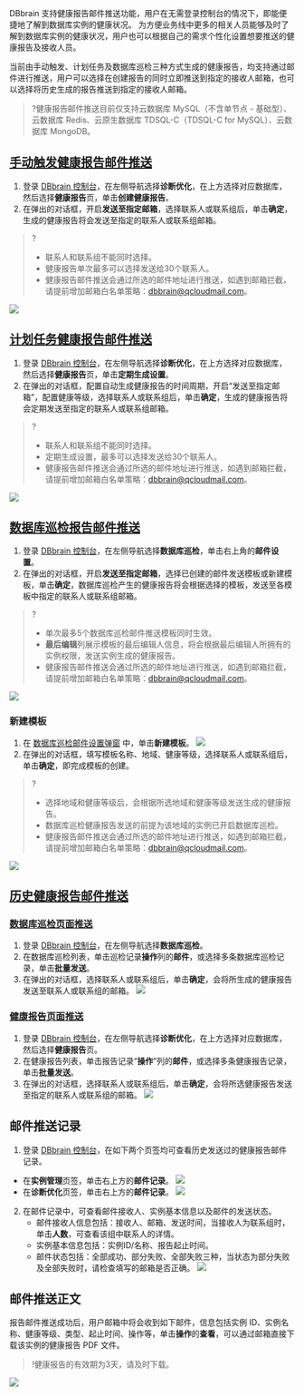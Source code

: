 DBbrain 支持健康报告邮件推送功能，用户在无需登录控制台的情况下，即能便捷地了解到数据库实例的健康状况。
为方便业务线中更多的相关人员能够及时了解到数据库实例的健康状况，用户也可以根据自己的需求个性化设置想要推送的健康报告及接收人员。

当前由手动触发、计划任务及数据库巡检三种方式生成的健康报告，均支持通过邮件进行推送，用户可以选择在创建报告的同时立即推送到指定的接收人邮箱，也可以选择将历史生成的报告推送到指定的接收人邮箱。

>?健康报告邮件推送目前仅支持云数据库 MySQL（不含单节点 - 基础型）、云数据库 Redis、云原生数据库 TDSQL-C（TDSQL-C for MySQL）、云数据库 MongoDB。

## [手动触发健康报告邮件推送](id:sdcfjkbgyjts)
1. 登录 [DBbrain 控制台](https://console.cloud.tencent.com/dbbrain/analysis)，在左侧导航选择**诊断优化**，在上方选择对应数据库，然后选择**健康报告**页，单击**创建健康报告**。
2. 在弹出的对话框，开启**发送至指定邮箱**，选择联系人或联系组后，单击**确定**，生成的健康报告将会发送至指定的联系人或联系组邮箱。
>?
>
>- 联系人和联系组不能同时选择。
>- 健康报告单次最多可以选择发送给30个联系人。
>- 健康报告邮件推送会通过所选的邮件地址进行推送，如遇到邮箱拦截，请提前增加邮箱白名单策略：dbbrain@qcloudmail.com。
>
![](https://main.qcloudimg.com/raw/b37660fc512d364960b1562c7c9e2e40.png)

## [计划任务健康报告邮件推送](id:jhrwjkbgyjts)
1. 登录 [DBbrain 控制台](https://console.cloud.tencent.com/dbbrain/analysis)，在左侧导航选择**诊断优化**，在上方选择对应数据库，然后选择**健康报告**页，单击**定期生成设置**。
2. 在弹出的对话框，配置自动生成健康报告的时间周期，开启“发送至指定邮箱”，配置健康等级，选择联系人或联系组后，单击**确定**，生成的健康报告将会定期发送至指定的联系人或联系组邮箱。
>?
>- 联系人和联系组不能同时选择。
>- 定期生成设置，最多可以选择发送给30个联系人。
>- 健康报告邮件推送会通过所选的邮件地址进行推送，如遇到邮箱拦截，请提前增加邮箱白名单策略：dbbrain@qcloudmail.com。
> 
![](https://main.qcloudimg.com/raw/56bdd933369e136bd1ebff2848089e76.png)

## [数据库巡检报告邮件推送](id:sjkxjjkbgyjts)
1. 登录 [DBbrain 控制台](https://console.cloud.tencent.com/dbbrain/patrol)，在左侧导航选择**数据库巡检**，单击右上角的**邮件设置**。
2. 在弹出的对话框，开启**发送至指定邮箱**，选择已创建的邮件发送模板或新建模板，单击**确定**，数据库巡检产生的健康报告将会根据选择的模板，发送至各模板中指定的联系人或联系组邮箱。
>?
>- 单次最多5个数据库巡检邮件推送模板同时生效。
>- **最后编辑**列展示模板的最后编辑人信息，将会根据最后编辑人所拥有的实例权限，发送实例生成的健康报告。
>- 健康报告邮件推送会通过所选的邮件地址进行推送，如遇到邮箱拦截，请提前增加邮箱白名单策略：dbbrain@qcloudmail.com。
>
![](https://main.qcloudimg.com/raw/371157844bc7cc2d2fe43897f3fe9c75.png)

### 新建模板
1. 在 [数据库巡检邮件设置弹窗](#sjkxjjkbgyjts) 中，单击**新建模板**。
![](https://main.qcloudimg.com/raw/93d07b5e14b3913678d681d3fa9655e3.png)
2. 在弹出的对话框，填写模板名称、地域、健康等级，选择联系人或联系组后，单击**确定**，即完成模板的创建。
>?
>- 选择地域和健康等级后，会根据所选地域和健康等级发送生成的健康报告。
>- 数据库巡检健康报告发送的前提为该地域的实例已开启数据库巡检。
>- 健康报告邮件推送会通过所选的邮件地址进行推送，如遇到邮箱拦截，请提前增加邮箱白名单策略：dbbrain@qcloudmail.com。
>
![](https://main.qcloudimg.com/raw/95c9877ce54b9f188358258ab1cda81b.png)

## [历史健康报告邮件推送](id:lsjkbgyjts)
### [数据库巡检页面推送](id:sjkxjymts)
1. 登录 [DBbrain 控制台](https://console.cloud.tencent.com/dbbrain/patrol)，在左侧导航选择**数据库巡检**。
2. 在数据库巡检列表，单击巡检记录**操作**列的**邮件**，或选择多条数据库巡检记录，单击**批量发送**。
3. 在弹出的对话框，选择联系人或联系组后，单击**确定**，会将所生成的健康报告发送至联系人或联系组的邮箱。
![](https://main.qcloudimg.com/raw/5bba5e80fc67f47dfbbd9ada0dcdd94e.png)

### [健康报告页面推送](id:jkbgymts)
1. 登录 [DBbrain 控制台](https://console.cloud.tencent.com/dbbrain/performance/health)，在左侧导航选择**诊断优化**，在上方选择对应数据库，然后选择**健康报告**页。
2. 在健康报告列表，单击报告记录“**操作**”列的**邮件**，或选择多条健康报告记录，单击**批量发送**。
3. 在弹出的对话框，选择联系人或联系组后，单击**确定**，会将所选健康报告发送至指定的联系人或联系组的邮箱。
![](https://main.qcloudimg.com/raw/d103097ceac62710cef5aea327048bb1.png)

## 邮件推送记录
1. 登录 [DBbrain 控制台](https://console.cloud.tencent.com/dbbrain/analysis)，在如下两个页签均可查看历史发送过的健康报告邮件记录。
 - 在**实例管理**页签，单击右上方的**邮件记录**。
  ![](https://qcloudimg.tencent-cloud.cn/raw/a6d7ba00d014cf7519844fae3a0515bd.png)
 - 在**诊断优化**页签，单击右上方的**邮件记录**。
![](https://main.qcloudimg.com/raw/02c484ece54dea336625b42c9112c271.png)
2. 在邮件记录中，可查看邮件接收人、实例基本信息以及邮件的发送状态。
   - 邮件接收人信息包括：接收人、邮箱、发送时间，当接收人为联系组时，单击**人数**，可查看该组中联系人的详情。
   - 实例基本信息包括：实例ID/名称、报告起止时间。
   - 邮件状态包括：全部成功、部分失败、全部失败三种，当状态为部分失败及全部失败时，请检查填写的邮箱是否正确。
   ![](https://main.qcloudimg.com/raw/4d54eadb6eddb6bea3abaebdda8510d0.png)

## 邮件推送正文
报告邮件推送成功后，用户邮箱中将会收到如下邮件，信息包括实例 ID、实例名称、健康等级、类型、起止时间、操作等，单击**操作**的**查看**，可以通过邮箱直接下载该实例的健康报告 PDF 文件。
>!健康报告的有效期为3天，请及时下载。
>
![](https://main.qcloudimg.com/raw/efed614e697f0de638a287242cce2a95.png)

